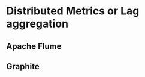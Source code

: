 Distributed Metrics or Lag aggregation
======================================

Apache Flume
------------

Graphite
--------